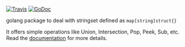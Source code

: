 [![Travis](https://travis-ci.org/etnz/stringset.svg?branch=master)](https://travis-ci.org/etnz/stringset.svg?branch=master)
[![GoDoc](https://godoc.org/github.com/etnz/stringset?status.svg)](https://godoc.org/github.com/etnz/stringset)

golang package to deal with stringset defined as `map[string]struct{}`

It offers simple operations like Union, Intersection, Pop, Peek, Sub,  etc. Read the [documentation](https://godoc.org/github.com/etnz/stringset) for more details.


